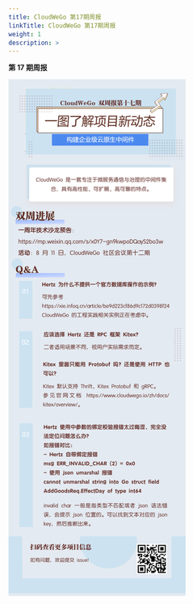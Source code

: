 ```yaml
---
title: CloudWeGo 第17期周报
linkTitle: CloudWeGo 第17期周报
weight: 1
description: >
---
```


**第 17 期周报**

![image](https://raw.githubusercontent.com/cloudwego/community/main/weekly_report/CloudWeGo_17th_weekly_report.png)
